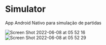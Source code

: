 # Simulator
App Android Nativo para simulação de partidas

![Screen Shot 2022-06-08 at 05 52 16](https://user-images.githubusercontent.com/59899994/172574947-b4a0517c-28c6-4316-b594-005ebca509be.png)
![Screen Shot 2022-06-08 at 05 52 29](https://user-images.githubusercontent.com/59899994/172574954-811af264-1b79-47c6-94a5-73d017a97873.png)
